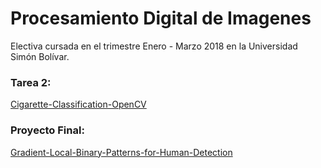 # Procesamiento Digital de Imagenes

Electiva cursada en el trimestre Enero - Marzo 2018 en la Universidad Simón Bolívar.

### Tarea 2:

<a href="https://github.com/gnoya/Cigarette-Classification-OpenCV">Cigarette-Classification-OpenCV</a>

### Proyecto Final:

<a href="https://github.com/gnoya/Gradient-Local-Binary-Patterns-for-Human-Detection">Gradient-Local-Binary-Patterns-for-Human-Detection</a>
